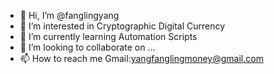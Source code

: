 - 👋 Hi, I’m @fanglingyang
- 👀 I’m interested in Cryptographic Digital Currency
- 🌱 I’m currently learning Automation Scripts
- 💞️ I’m looking to collaborate on ...
- 📫 How to reach me Gmail:yangfanglingmoney@gmail.com


<!---
fanglingyang/fanglingyang is a ✨ special ✨ repository because its `README.md` (this file) appears on your GitHub profile.
You can click the Preview link to take a look at your changes.
--->
